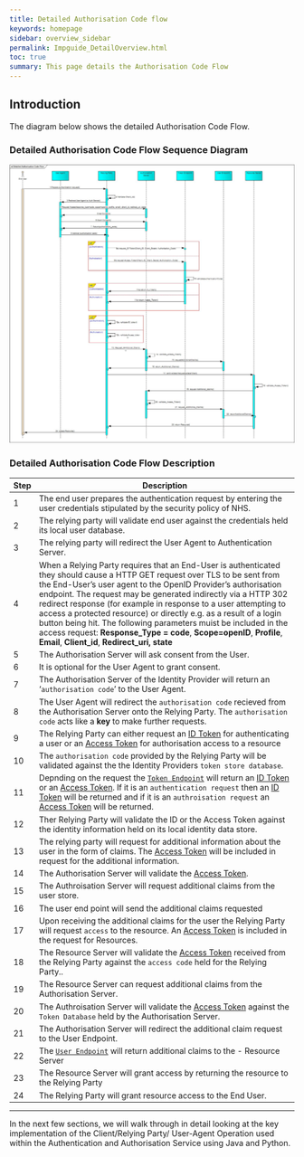 ```yaml
---
title: Detailed Authorisation Code flow
keywords: homepage
sidebar: overview_sidebar
permalink: Impguide_DetailOverview.html
toc: true
summary: This page details the Authorisation Code Flow 
---
```


## Introduction

The diagram below shows the detailed Authorisation Code Flow.

### Detailed Authorisation Code Flow Sequence Diagram

![Detailed Auhentication code Flow Sequence Diagram](images/DetailedAuthorisationCodeFlow.jpg)


### Detailed Authorisation Code Flow Description

| Step| Description|
| ----- | --------- |
|1| The end user prepares the authentication request by entering the user credentials stipulated by the security policy of NHS.|
|2| The relying party will validate end user against the credentials held its local user database.|
|3| The relying party will redirect the User Agent to Authentication Server.|
|4|When a Relying Party requires that an End-User is authenticated they should cause a HTTP GET request over TLS to be sent from the End-User’s user agent to the OpenID Provider’s authorisation endpoint. The request may be generated indirectly via a HTTP 302 redirect response (for example in response to a user attempting to access a protected resource) or directly e.g. as a result of a login button being hit. The following parameters muist be included in the access request: **Response_Type = code**, **Scope=openID**, **Profile**, **Email**, **Client_id**, **Redirect_uri, state**|
|5|The Authorisation Server will ask consent from the User.  |
|6|It is optional for the User Agent to grant consent.  |
|7| The Authorisation Server of the Identity Provider will return an ‘`authorisation code`’ to the User Agent. |
|8| The User Agent will redirect the `authorisation code` recieved from the Authorisation Server onto the Relying Party.  The `authorisation code` acts like a **key** to make further requests. |
|9| The Relying Party can either request an [ID Token]  for authenticating a user  or an [Access Token] for authorisation access to a resource |
|10| The `authorisation code` provided by the Relying Party will be validated against the  the Identity Providers `token store database`. |
|11| Depnding on the request the [`Token Endpoint`](GlossaryTerms.html) will return an [ID Token] or an [Access Token].  If it is an `authentication request` then an [ID Token] will be returned and if it is an `authroisation request` an [Access Token] will be returned. |
|12| Ther Relying Party will validate the ID or the Access Token against the identity information held on its local identity data store. |
|13| The relying party will request for additional information about the user in the form of claims.  The [Access Token] will be included in request for the additional information. |
|14| The Authorisation Server will validate the [Access Token]. |
|15| The Authroisation Server will request additional claims from the user store. |
|16| The user end point will send the additional claims requested |
|17| Upon receiving the additional claims for the user the Relying Party will request `access` to the resource.  An [Access Token] is included in the request for Resources. |
|18| The Resource Server will validate the [Access Token] received from the Relying Party against the `access code` held for the Relying Party..|
|19| The Resource Server can request additional claims from the Authorisation Server. |
|20| The Authroisation Server will validate the [Access Token] against the `Token Database` held by the Authorisation Server. |
|21| The Authorisation Server will redirect the additional claim request to the User Endpoint. |
|22| The [`User Endpoint`](GlossaryTerms.html) will return additional claims to the - Resource Server |
|23|  The Resource Server will grant access by returning the resource to the Relying Party|
|24| The Relying Party will grant resource access to the End User.|

---

In the next few sections, we will walk through in detail looking at the key implementation of the Client/Relying Party/ User-Agent Operation used within the Authentication and Authorisation Service using Java and Python.






[ID Token]: <TechOverview_Artefacts.html#id-token>
[Access Token]: <TechOverview_Artefacts.html#access-token>